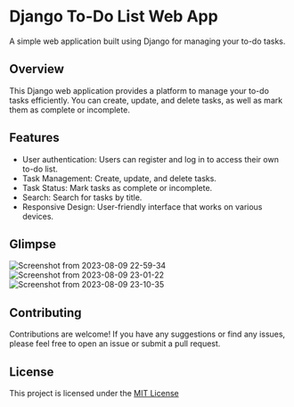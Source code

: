 # Django To-Do List Web App

A simple web application built using Django for managing your to-do tasks.

## Overview

This Django web application provides a platform to manage your to-do tasks efficiently. You can create, update, and delete tasks, as well as mark them as complete or incomplete.

## Features

- User authentication: Users can register and log in to access their own to-do list.
- Task Management: Create, update, and delete tasks.
- Task Status: Mark tasks as complete or incomplete.
- Search: Search for tasks by title.
- Responsive Design: User-friendly interface that works on various devices.

## Glimpse

![Screenshot from 2023-08-09 22-59-34](https://github.com/ghubrakesh/my_todo_list/assets/102187286/ac1986a5-4b0b-4e7c-ba2b-d66ae2dcbd9f)
![Screenshot from 2023-08-09 23-01-22](https://github.com/ghubrakesh/my_todo_list/assets/102187286/658bf5f1-c995-46dd-b024-e15bb1268e2e)
![Screenshot from 2023-08-09 23-10-35](https://github.com/ghubrakesh/my_todo_list/assets/102187286/80af6e7f-497f-4fee-8121-4e8d12518a31)

## Contributing
Contributions are welcome! If you have any suggestions or find any issues, please feel free to open an issue or submit a pull request.

## License
This project is licensed under the [MIT License](https://opensource.org/license/mit/)

